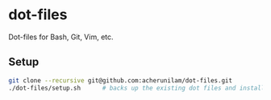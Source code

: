 # dot-files
Dot-files for Bash, Git, Vim, etc.

## Setup
```bash
git clone --recursive git@github.com:acherunilam/dot-files.git
./dot-files/setup.sh      # backs up the existing dot files and installs the ones in this repo
```
